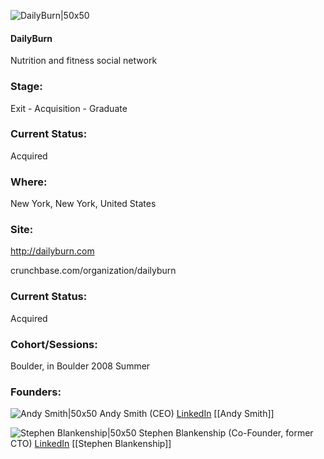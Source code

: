 

![DailyBurn|50x50](https://fbcdn-profile-a.akamaihd.net/hprofile-ak-snc4/276972_184534047322_3254152_s.jpg)

#### DailyBurn
Nutrition and fitness social network

### Stage: 
Exit - Acquisition - Graduate 

### Current Status: 
Acquired

### Where:
New York, New York, United States

### Site:
http://dailyburn.com



crunchbase.com/organization/dailyburn

### Current Status: 
Acquired

### Cohort/Sessions: 
Boulder, in Boulder 2008 Summer

### Founders: 

![Andy Smith|50x50](https://apimg.techstars.com/connect/images/image_files/5bc4cb4fc1a4b80eab00009e/original/andy.JPG) Andy Smith (CEO) [LinkedIn](https://linkedin.com/in/andy-smith-1a03442) [[Andy Smith]]

![Stephen Blankenship|50x50](https://apimg.techstars.com/connect/images/image_files/56f5a1cba93e9fa99f000002/original/Estes_Park_by_stephenrb.jpg) Stephen Blankenship (Co-Founder, former CTO) [LinkedIn](https://linkedin.com/in/stephenb) [[Stephen Blankenship]]


